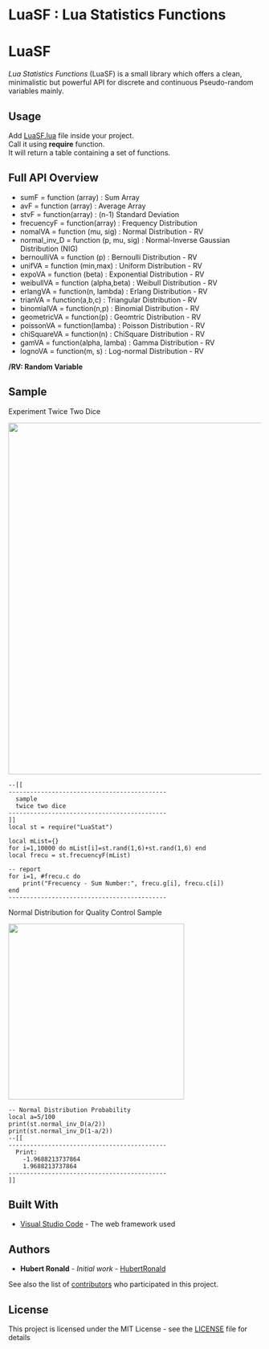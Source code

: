 # LuaSF : Lua Statistics Functions
# LuaSF
*Lua Statistics Functions* (LuaSF) is a small library which offers a clean, minimalistic but powerful API for discrete and continuous Pseudo-random variables mainly.

## Usage
Add [LuaSF.lua](https://github.com/HubertRonald/LuaSF/blob/master/LuaSF.lua) file inside your project.<br/>
Call it using __require__ function.</br>
It will return a table containing a set of functions.

## Full API Overview

* sumF = function (array)                 : Sum Array
* avF = function (array)                  : Average Array
* stvF = function(array)                  : (n-1) Standard Deviation
* frecuencyF = function(array)            : Frequency Distribution
* nomalVA = function (mu, sig)            : Normal Distribution - RV
* normal_inv_D = function (p, mu, sig)    : Normal-Inverse Gaussian Distribution (NIG)
* bernoulliVA = function (p)              : Bernoulli Distribution - RV
* unifVA = function (min,max)             : Uniform Distribution - RV
* expoVA = function (beta)                : Exponential Distribution - RV
* weibullVA = function (alpha,beta)       : Weibull Distribution - RV
* erlangVA = function(n, lambda)	  : Erlang Distribution - RV
* trianVA = function(a,b,c)               : Triangular Distribution - RV
* binomialVA = function(n,p)              : Binomial Distribution - RV
* geometricVA = function(p)		  : Geomtric Distribution - RV
* poissonVA = function(lamba)             : Poisson Distribution - RV
* chiSquareVA = function(n)               : ChiSquare Distribution - RV
* gamVA = function(alpha, lamba)	  : Gamma Distribution - RV
* lognoVA = function(m, s)		  : Log-normal Distribution - RV

**/RV: Random Variable**

## Sample

Experiment Twice Two Dice
<p align="left">
  <img src="https://cloud.githubusercontent.com/assets/7612715/24643736/6b0dbf8c-18d5-11e7-955a-f1ab05233489.png" width="700"/>
</p>

```
--[[
--------------------------------------------
  sample
  twice two dice
--------------------------------------------
]]
local st = require("LuaStat")

local mList={}
for i=1,10000 do mList[i]=st.rand(1,6)+st.rand(1,6) end
local frecu = st.frecuencyF(mList)

-- report
for i=1, #frecu.c do
	print("Frecuency - Sum Number:", frecu.g[i], frecu.c[i])
end
--------------------------------------------
```
Normal Distribution for Quality Control Sample
<p align="left">
  <img src="https://cloud.githubusercontent.com/assets/7612715/24643414/6e2b2a3a-18d3-11e7-9edd-9eb54d7744ca.png" width="350"/>
</p>

```
-- Normal Distribution Probability
local a=5/100
print(st.normal_inv_D(a/2))
print(st.normal_inv_D(1-a/2))
--[[
--------------------------------------------
  Print:
 	-1.9688213737864
	1.9688213737864
--------------------------------------------
]]
```

## Built With

* [Visual Studio Code](https://code.visualstudio.com/) - The web framework used

## Authors

* **Hubert Ronald** - *Initial work* - [HubertRonald](https://github.com/HubertRonald)

See also the list of [contributors](https://github.com/HubertRonald/LuaSF/contributors) who participated in this project.

## License

This project is licensed under the MIT License - see the [LICENSE](LICENSE) file for details
